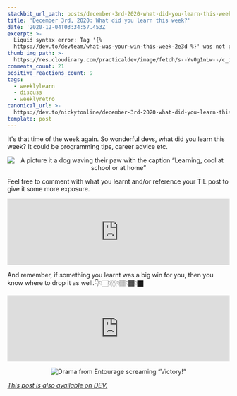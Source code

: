 ```yaml
---
stackbit_url_path: posts/december-3rd-2020-what-did-you-learn-this-week-510f
title: 'December 3rd, 2020: What did you learn this week?'
date: '2020-12-04T03:34:57.453Z'
excerpt: >-
  Liquid syntax error: Tag '{%
  https://dev.to/devteam/what-was-your-win-this-week-2e3d %}' was not prop...
thumb_img_path: >-
  https://res.cloudinary.com/practicaldev/image/fetch/s--Yv0g1nLw--/c_imagga_scale,f_auto,fl_progressive,h_420,q_auto,w_1000/https://dev-to-uploads.s3.amazonaws.com/i/6o8rwuhdgc4ysqt22yhg.png
comments_count: 21
positive_reactions_count: 9
tags:
  - weeklylearn
  - discuss
  - weeklyretro
canonical_url: >-
  https://dev.to/nickytonline/december-3rd-2020-what-did-you-learn-this-week-510f
template: post
---
```

It's that time of the week again. So wonderful devs, what did you learn this week? It could be programming tips, career advice etc.

<center>

![A picture it a dog waving their paw with the caption “Learning, cool at school or at home”](https://media.giphy.com/media/1xpm1nTQiRL96Di3Q6/giphy.gif)
</center>

Feel free to comment with what you learnt and/or reference your TIL post to give it some more exposure.


<iframe class="liquidTag" src="https://dev.to/embed/tag?args=todayilearned" style="border: 0; width: 100%;"></iframe>


And remember, if something you learnt was a big win for you, then you know where to drop it as well.👇👇🏻👇🏼👇🏽👇🏾👇🏿


<iframe class="liquidTag" src="https://dev.to/embed/https://dev.to/devteam/what-was-your-win-this-week-2e3d?args=" style="border: 0; width: 100%;"></iframe>


<center>

![Drama from Entourage screaming “Victory!”](https://media.giphy.com/media/lnlAifQdenMxW/giphy.gif)
</center>

*[This post is also available on DEV.](https://dev.to/nickytonline/december-3rd-2020-what-did-you-learn-this-week-510f)*


<script>
const parent = document.getElementsByTagName('head')[0];
const script = document.createElement('script');
script.type = 'text/javascript';
script.src = 'https://cdnjs.cloudflare.com/ajax/libs/iframe-resizer/4.1.1/iframeResizer.min.js';
script.charset = 'utf-8';
script.onload = function() {
    window.iFrameResize({}, '.liquidTag');
};
parent.appendChild(script);
</script>    
